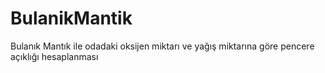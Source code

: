 # BulanikMantik
Bulanık Mantık ile odadaki oksijen miktarı ve yağış miktarına göre pencere açıklığı hesaplanması
